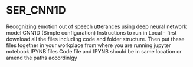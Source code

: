 # SER_CNN1D
Recognizing emotion out of speech utterances using deep neural network model CNN1D (Simple configuration)
Instructions to run in Local -
first download all the files including code and folder structure.
Then put these files together in your workplace from where you are running jupyter notebook IPYNB files
Code file and IPYNB should be in same location or amend the paths accordinlgy
